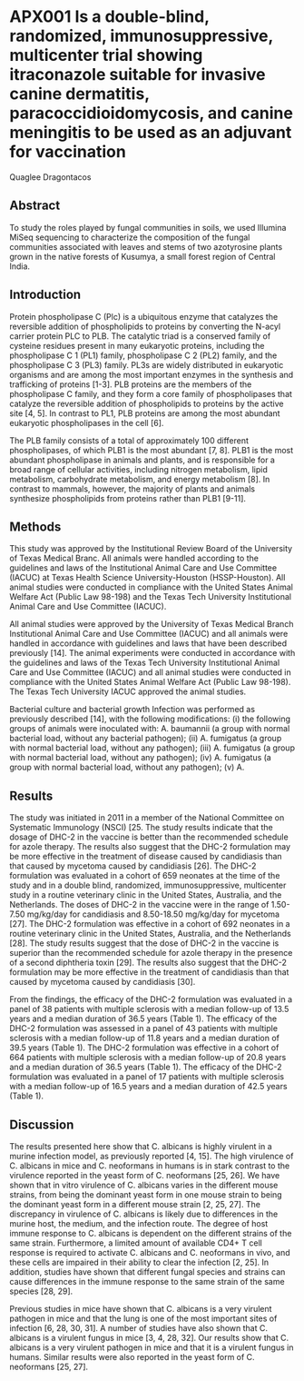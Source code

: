 # APX001 Is a double-blind, randomized, immunosuppressive, multicenter trial showing itraconazole suitable for invasive canine dermatitis, paracoccidioidomycosis, and canine meningitis to be used as an adjuvant for vaccination
Quaglee Dragontacos


## Abstract
To study the roles played by fungal communities in soils, we used Illumina MiSeq sequencing to characterize the composition of the fungal communities associated with leaves and stems of two azotyrosine plants grown in the native forests of Kusumya, a small forest region of Central India.


## Introduction
Protein phospholipase C (Plc) is a ubiquitous enzyme that catalyzes the reversible addition of phospholipids to proteins by converting the N-acyl carrier protein PLC to PLB. The catalytic triad is a conserved family of cysteine residues present in many eukaryotic proteins, including the phospholipase C 1 (PL1) family, phospholipase C 2 (PL2) family, and the phospholipase C 3 (PL3) family. PL3s are widely distributed in eukaryotic organisms and are among the most important enzymes in the synthesis and trafficking of proteins [1-3]. PLB proteins are the members of the phospholipase C family, and they form a core family of phospholipases that catalyze the reversible addition of phospholipids to proteins by the active site [4, 5]. In contrast to PL1, PLB proteins are among the most abundant eukaryotic phospholipases in the cell [6].

The PLB family consists of a total of approximately 100 different phospholipases, of which PLB1 is the most abundant [7, 8]. PLB1 is the most abundant phospholipase in animals and plants, and is responsible for a broad range of cellular activities, including nitrogen metabolism, lipid metabolism, carbohydrate metabolism, and energy metabolism [8]. In contrast to mammals, however, the majority of plants and animals synthesize phospholipids from proteins rather than PLB1 [9-11].


## Methods
This study was approved by the Institutional Review Board of the University of Texas Medical Branc. All animals were handled according to the guidelines and laws of the Institutional Animal Care and Use Committee (IACUC) at Texas Health Science University-Houston (HSSP-Houston). All animal studies were conducted in compliance with the United States Animal Welfare Act (Public Law 98-198) and the Texas Tech University Institutional Animal Care and Use Committee (IACUC).

All animal studies were approved by the University of Texas Medical Branch Institutional Animal Care and Use Committee (IACUC) and all animals were handled in accordance with guidelines and laws that have been described previously [14]. The animal experiments were conducted in accordance with the guidelines and laws of the Texas Tech University Institutional Animal Care and Use Committee (IACUC) and all animal studies were conducted in compliance with the United States Animal Welfare Act (Public Law 98-198). The Texas Tech University IACUC approved the animal studies.

Bacterial culture and bacterial growth
Infection was performed as previously described [14], with the following modifications: (i) the following groups of animals were inoculated with: A. baumannii (a group with normal bacterial load, without any bacterial pathogen); (ii) A. fumigatus (a group with normal bacterial load, without any pathogen); (iii) A. fumigatus (a group with normal bacterial load, without any pathogen); (iv) A. fumigatus (a group with normal bacterial load, without any pathogen); (v) A.


## Results
The study was initiated in 2011 in a member of the National Committee on Systematic Immunology (NSCI) [25. The study results indicate that the dosage of DHC-2 in the vaccine is better than the recommended schedule for azole therapy. The results also suggest that the DHC-2 formulation may be more effective in the treatment of disease caused by candidiasis than that caused by mycetoma caused by candidiasis [26]. The DHC-2 formulation was evaluated in a cohort of 659 neonates at the time of the study and in a double blind, randomized, immunosuppressive, multicenter study in a routine veterinary clinic in the United States, Australia, and the Netherlands. The doses of DHC-2 in the vaccine were in the range of 1.50-7.50 mg/kg/day for candidiasis and 8.50-18.50 mg/kg/day for mycetoma [27]. The DHC-2 formulation was effective in a cohort of 692 neonates in a routine veterinary clinic in the United States, Australia, and the Netherlands [28]. The study results suggest that the dose of DHC-2 in the vaccine is superior than the recommended schedule for azole therapy in the presence of a second diphtheria toxin [29]. The results also suggest that the DHC-2 formulation may be more effective in the treatment of candidiasis than that caused by mycetoma caused by candidiasis [30].

From the findings, the efficacy of the DHC-2 formulation was evaluated in a panel of 38 patients with multiple sclerosis with a median follow-up of 13.5 years and a median duration of 36.5 years (Table 1). The efficacy of the DHC-2 formulation was assessed in a panel of 43 patients with multiple sclerosis with a median follow-up of 11.8 years and a median duration of 39.5 years (Table 1). The DHC-2 formulation was effective in a cohort of 664 patients with multiple sclerosis with a median follow-up of 20.8 years and a median duration of 36.5 years (Table 1). The efficacy of the DHC-2 formulation was evaluated in a panel of 17 patients with multiple sclerosis with a median follow-up of 16.5 years and a median duration of 42.5 years (Table 1).


## Discussion
The results presented here show that C. albicans is highly virulent in a murine infection model, as previously reported [4, 15]. The high virulence of C. albicans in mice and C. neoformans in humans is in stark contrast to the virulence reported in the yeast form of C. neoformans [25, 26]. We have shown that in vitro virulence of C. albicans varies in the different mouse strains, from being the dominant yeast form in one mouse strain to being the dominant yeast form in a different mouse strain [2, 25, 27]. The discrepancy in virulence of C. albicans is likely due to differences in the murine host, the medium, and the infection route. The degree of host immune response to C. albicans is dependent on the different strains of the same strain. Furthermore, a limited amount of available CD4+ T cell response is required to activate C. albicans and C. neoformans in vivo, and these cells are impaired in their ability to clear the infection [2, 25]. In addition, studies have shown that different fungal species and strains can cause differences in the immune response to the same strain of the same species [28, 29].

Previous studies in mice have shown that C. albicans is a very virulent pathogen in mice and that the lung is one of the most important sites of infection [6, 28, 30, 31]. A number of studies have also shown that C. albicans is a virulent fungus in mice [3, 4, 28, 32]. Our results show that C. albicans is a very virulent pathogen in mice and that it is a virulent fungus in humans. Similar results were also reported in the yeast form of C. neoformans [25, 27].
